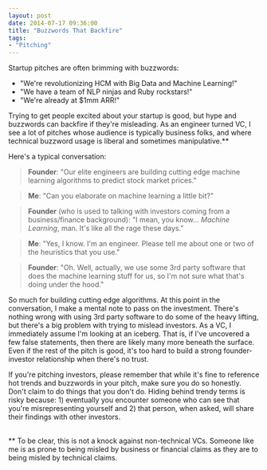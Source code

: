 ```yaml
---
layout: post
date: 2014-07-17 09:36:00
title: "Buzzwords That Backfire"
tags:
- "Pitching"
---
```


Startup pitches are often brimming with buzzwords:

- "We're revolutionizing HCM with Big Data and Machine Learning!"
- "We have a team of NLP ninjas and Ruby rockstars!"
- "We're already at $1mm ARR!"

Trying to get people excited about your startup is good, but hype and buzzwords can backfire if they're misleading. As an engineer turned VC, I see a lot of pitches whose audience is typically business folks, and where technical buzzword usage is liberal and sometimes manipulative.**

Here's a typical conversation:

> **Founder**: "Our elite engineers are building cutting edge machine learning algorithms to predict stock market prices."

> **Me**: "Can you elaborate on machine learning a little bit?"

> **Founder** (who is used to talking with investors coming from a business/finance background): "I mean, you know... _Machine Learning_, man. It's like all the rage these days."

> **Me**: "Yes, I know. I'm an engineer. Please tell me about one or two of the heuristics that you use."

> **Founder**: "Oh. Well, actually, we use some 3rd party software that does the machine learning stuff for us, so I'm not sure what that's doing under the hood."

So much for building cutting edge algorithms. At this point in the conversation, I make a mental note to pass on the investment. There's nothing wrong with using 3rd party software to do some of the heavy lifting, but there's a big problem with trying to mislead investors. As a VC, I immediately assume I'm looking at an iceberg. That is, if I've uncovered a few false statements, then there are likely many more beneath the surface. Even if the rest of the pitch is good, it's too hard to build a strong founder-investor relationship when there's no trust. 

If you're pitching investors, please remember that while it's fine to reference hot trends and buzzwords in your pitch, make sure you do so honestly. Don't claim to do things that you don't do. Hiding behind trendy terms is risky because: 1) eventually you encounter someone who can see that you're misrepresenting yourself and 2) that person, when asked, will share their findings with other investors.  

<br>
** To be clear, this is not a knock against non-technical VCs. Someone like me is as prone to being misled by business or financial claims as they are to being misled by technical claims.